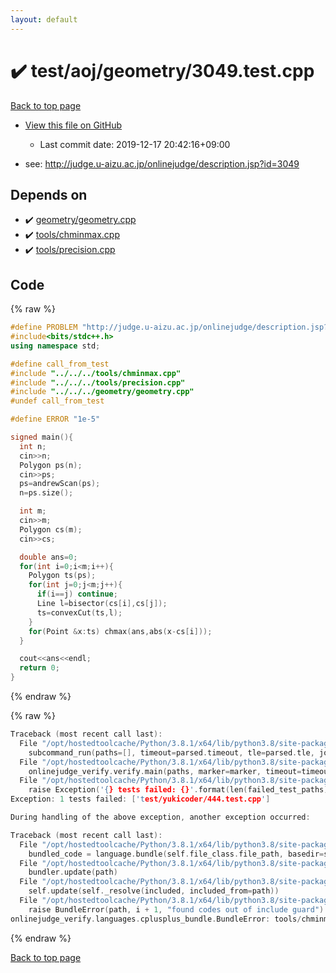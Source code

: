 ```yaml
---
layout: default
---
```


<!-- mathjax config similar to math.stackexchange -->
<script type="text/javascript" async
  src="https://cdnjs.cloudflare.com/ajax/libs/mathjax/2.7.5/MathJax.js?config=TeX-MML-AM_CHTML">
</script>
<script type="text/x-mathjax-config">
  MathJax.Hub.Config({
    TeX: { equationNumbers: { autoNumber: "AMS" }},
    tex2jax: {
      inlineMath: [ ['$','$'] ],
      processEscapes: true
    },
    "HTML-CSS": { matchFontHeight: false },
    displayAlign: "left",
    displayIndent: "2em"
  });
</script>

<script type="text/javascript" src="https://cdnjs.cloudflare.com/ajax/libs/jquery/3.4.1/jquery.min.js"></script>
<script src="https://cdn.jsdelivr.net/npm/jquery-balloon-js@1.1.2/jquery.balloon.min.js" integrity="sha256-ZEYs9VrgAeNuPvs15E39OsyOJaIkXEEt10fzxJ20+2I=" crossorigin="anonymous"></script>
<script type="text/javascript" src="../../../../assets/js/copy-button.js"></script>
<link rel="stylesheet" href="../../../../assets/css/copy-button.css" />


# :heavy_check_mark: test/aoj/geometry/3049.test.cpp

<a href="../../../../index.html">Back to top page</a>

* <a href="{{ site.github.repository_url }}/blob/master/test/aoj/geometry/3049.test.cpp">View this file on GitHub</a>
    - Last commit date: 2019-12-17 20:42:16+09:00


* see: <a href="http://judge.u-aizu.ac.jp/onlinejudge/description.jsp?id=3049">http://judge.u-aizu.ac.jp/onlinejudge/description.jsp?id=3049</a>


## Depends on

* :heavy_check_mark: <a href="../../../../library/geometry/geometry.cpp.html">geometry/geometry.cpp</a>
* :heavy_check_mark: <a href="../../../../library/tools/chminmax.cpp.html">tools/chminmax.cpp</a>
* :heavy_check_mark: <a href="../../../../library/tools/precision.cpp.html">tools/precision.cpp</a>


## Code

<a id="unbundled"></a>
{% raw %}
```cpp
#define PROBLEM "http://judge.u-aizu.ac.jp/onlinejudge/description.jsp?id=3049"
#include<bits/stdc++.h>
using namespace std;

#define call_from_test
#include "../../../tools/chminmax.cpp"
#include "../../../tools/precision.cpp"
#include "../../../geometry/geometry.cpp"
#undef call_from_test

#define ERROR "1e-5"

signed main(){
  int n;
  cin>>n;
  Polygon ps(n);
  cin>>ps;
  ps=andrewScan(ps);
  n=ps.size();

  int m;
  cin>>m;
  Polygon cs(m);
  cin>>cs;

  double ans=0;
  for(int i=0;i<m;i++){
    Polygon ts(ps);
    for(int j=0;j<m;j++){
      if(i==j) continue;
      Line l=bisector(cs[i],cs[j]);
      ts=convexCut(ts,l);
    }
    for(Point &x:ts) chmax(ans,abs(x-cs[i]));
  }

  cout<<ans<<endl;
  return 0;
}

```
{% endraw %}

<a id="bundled"></a>
{% raw %}
```cpp
Traceback (most recent call last):
  File "/opt/hostedtoolcache/Python/3.8.1/x64/lib/python3.8/site-packages/onlinejudge_verify/main.py", line 186, in main
    subcommand_run(paths=[], timeout=parsed.timeout, tle=parsed.tle, jobs=parsed.jobs)
  File "/opt/hostedtoolcache/Python/3.8.1/x64/lib/python3.8/site-packages/onlinejudge_verify/main.py", line 64, in subcommand_run
    onlinejudge_verify.verify.main(paths, marker=marker, timeout=timeout, tle=tle, jobs=jobs)
  File "/opt/hostedtoolcache/Python/3.8.1/x64/lib/python3.8/site-packages/onlinejudge_verify/verify.py", line 133, in main
    raise Exception('{} tests failed: {}'.format(len(failed_test_paths), [str(path.relative_to(pathlib.Path.cwd())) for path in failed_test_paths]))
Exception: 1 tests failed: ['test/yukicoder/444.test.cpp']

During handling of the above exception, another exception occurred:

Traceback (most recent call last):
  File "/opt/hostedtoolcache/Python/3.8.1/x64/lib/python3.8/site-packages/onlinejudge_verify/docs.py", line 347, in write_contents
    bundled_code = language.bundle(self.file_class.file_path, basedir=self.cpp_source_path)
  File "/opt/hostedtoolcache/Python/3.8.1/x64/lib/python3.8/site-packages/onlinejudge_verify/languages/cplusplus.py", line 63, in bundle
    bundler.update(path)
  File "/opt/hostedtoolcache/Python/3.8.1/x64/lib/python3.8/site-packages/onlinejudge_verify/languages/cplusplus_bundle.py", line 182, in update
    self.update(self._resolve(included, included_from=path))
  File "/opt/hostedtoolcache/Python/3.8.1/x64/lib/python3.8/site-packages/onlinejudge_verify/languages/cplusplus_bundle.py", line 151, in update
    raise BundleError(path, i + 1, "found codes out of include guard")
onlinejudge_verify.languages.cplusplus_bundle.BundleError: tools/chminmax.cpp: line 5: found codes out of include guard

```
{% endraw %}

<a href="../../../../index.html">Back to top page</a>

